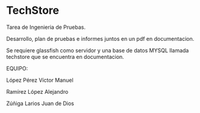 # TechStore
Tarea de Ingenieria de Pruebas.

Desarrollo, plan de pruebas e informes juntos en un pdf en documentacion.

Se requiere glassfish como servidor y una base de datos MYSQL llamada techstore que se encuentra en documentacion.



EQUIPO:

López Pérez Víctor Manuel

Ramírez López Alejandro

Zúñiga Larios Juan de Dios
